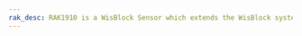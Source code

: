 ```yaml
---
rak_desc: RAK1910 is a WisBlock Sensor which extends the WisBlock system with a uBlox MAX-7Q GPS module. A ready to use SW library and tutorial makes it easy to build up a GPS based location tracker.
---
```


<rk-redirect to="/Product-Categories/WisBlock/RAK1910/Overview/" />